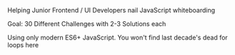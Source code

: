 Helping Junior Frontend / UI Developers nail JavaScript whiteboarding

Goal: 30 Different Challenges with 2-3 Solutions each

Using only modern ES6+ JavaScript. You won't find last decade's dead for loops here
